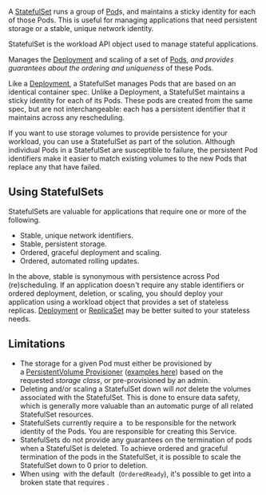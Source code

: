 A [StatefulSet](https://kubernetes.io/docs/concepts/workloads/controllers/statefulset/) runs a group of [Pod](../Pod.md)s, and maintains a sticky identity for each of those Pods. This is useful for managing applications that need persistent storage or a stable, unique network identity.

StatefulSet is the workload API object used to manage stateful applications.

Manages the [Deployment](Deployment.md) and scaling of a set of [Pods](https://kubernetes.io/docs/concepts/workloads/pods/), _and provides guarantees about the ordering and uniqueness_ of these Pods.

Like a [Deployment](https://kubernetes.io/docs/concepts/workloads/controllers/deployment/), a StatefulSet manages Pods that are based on an identical container spec. Unlike a Deployment, a StatefulSet maintains a sticky identity for each of its Pods. These pods are created from the same spec, but are not interchangeable: each has a persistent identifier that it maintains across any rescheduling.

If you want to use storage volumes to provide persistence for your workload, you can use a StatefulSet as part of the solution. Although individual Pods in a StatefulSet are susceptible to failure, the persistent Pod identifiers make it easier to match existing volumes to the new Pods that replace any that have failed.

## Using StatefulSets[](https://kubernetes.io/docs/concepts/workloads/controllers/statefulset/#using-statefulsets)

StatefulSets are valuable for applications that require one or more of the following.

- Stable, unique network identifiers.
- Stable, persistent storage.
- Ordered, graceful deployment and scaling.
- Ordered, automated rolling updates.

In the above, stable is synonymous with persistence across Pod (re)scheduling. If an application doesn't require any stable identifiers or ordered deployment, deletion, or scaling, you should deploy your application using a workload object that provides a set of stateless replicas. [Deployment](https://kubernetes.io/docs/concepts/workloads/controllers/deployment/) or [ReplicaSet](https://kubernetes.io/docs/concepts/workloads/controllers/replicaset/) may be better suited to your stateless needs.

## Limitations[](https://kubernetes.io/docs/concepts/workloads/controllers/statefulset/#limitations)

- The storage for a given Pod must either be provisioned by a [PersistentVolume Provisioner](https://kubernetes.io/docs/concepts/storage/dynamic-provisioning/) ([examples here](https://github.com/kubernetes/examples/tree/master/staging/persistent-volume-provisioning/README.md)) based on the requested _storage class_, or pre-provisioned by an admin.
- Deleting and/or scaling a StatefulSet down will _not_ delete the volumes associated with the StatefulSet. This is done to ensure data safety, which is generally more valuable than an automatic purge of all related StatefulSet resources.
- StatefulSets currently require a [](https://kubernetes.io/docs/concepts/services-networking/service/#headless-services) to be responsible for the network identity of the Pods. You are responsible for creating this Service.
- StatefulSets do not provide any guarantees on the termination of pods when a StatefulSet is deleted. To achieve ordered and graceful termination of the pods in the StatefulSet, it is possible to scale the StatefulSet down to 0 prior to deletion.
- When using [](https://kubernetes.io/docs/concepts/workloads/controllers/statefulset/#rolling-updates) with the default [](https://kubernetes.io/docs/concepts/workloads/controllers/statefulset/#pod-management-policies) (`OrderedReady`), it's possible to get into a broken state that requires [](https://kubernetes.io/docs/concepts/workloads/controllers/statefulset/#forced-rollback).